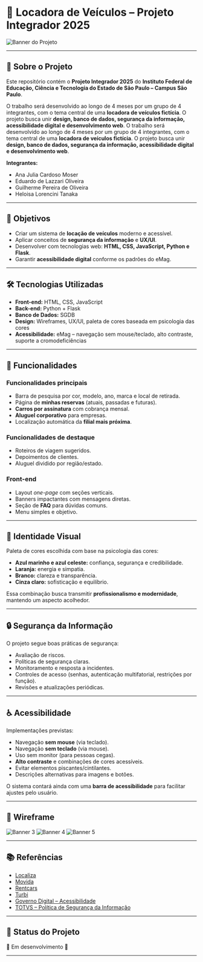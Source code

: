 # 🚗 Locadora de Veículos – Projeto Integrador 2025

![Banner do Projeto](https://github.com/ifsp-dev-projects/AutoFacil/blob/main/static/img/banner1.png)  
<!-- Substitua o caminho acima pela imagem da sua home -->

---

## 📖 Sobre o Projeto
Este repositório contém o **Projeto Integrador 2025** do **Instituto Federal de Educação, Ciência e Tecnologia do Estado de São Paulo – Campus São Paulo**.  

O trabalho será desenvolvido ao longo de 4 meses por um grupo de 4 integrantes, com o tema central de uma **locadora de veículos fictícia**. O projeto busca unir **design, banco de dados, segurança da informação, acessibilidade digital e desenvolvimento web**.
O trabalho será desenvolvido ao longo de 4 meses por um grupo de 4 integrantes, com o tema central de uma **locadora de veículos fictícia**. O projeto busca unir **design, banco de dados, segurança da informação, acessibilidade digital e desenvolvimento web**.

**Integrantes:**
- Ana Julia Cardoso Moser  
- Eduardo de Lazzari Oliveira  
- Guilherme Pereira de Oliveira  
- Heloisa Lorencini Tanaka  

---

## 🎯 Objetivos
- Criar um sistema de **locação de veículos** moderno e acessível.  
- Aplicar conceitos de **segurança da informação** e **UX/UI**.  
- Desenvolver com tecnologias web: **HTML, CSS, JavaScript, Python e Flask**.  
- Garantir **acessibilidade digital** conforme os padrões do eMag.  

---

## 🛠️ Tecnologias Utilizadas
- **Front-end:** HTML, CSS, JavaScript  
- **Back-end:** Python + Flask  
- **Banco de Dados:** SGDB  
- **Design:** Wireframes, UX/UI, paleta de cores baseada em psicologia das cores  
- **Acessibilidade:** eMag – navegação sem mouse/teclado, alto contraste, suporte a cromodeficiências  

---

## 🚀 Funcionalidades
### Funcionalidades principais
- Barra de pesquisa por cor, modelo, ano, marca e local de retirada.  
- Página de **minhas reservas** (atuais, passadas e futuras).  
- **Carros por assinatura** com cobrança mensal.  
- **Aluguel corporativo** para empresas.  
- Localização automática da **filial mais próxima**.  

### Funcionalidades de destaque
- Roteiros de viagem sugeridos.  
- Depoimentos de clientes.  
- Aluguel dividido por região/estado.  

### Front-end
- Layout *one-page* com seções verticais.  
- Banners impactantes com mensagens diretas.  
- Seção de **FAQ** para dúvidas comuns.  
- Menu simples e objetivo.  

---

## 🎨 Identidade Visual
Paleta de cores escolhida com base na psicologia das cores:  
- **Azul marinho e azul celeste:** confiança, segurança e credibilidade.  
- **Laranja:** energia e simpatia.  
- **Branco:** clareza e transparência.  
- **Cinza claro:** sofisticação e equilíbrio.  

Essa combinação busca transmitir **profissionalismo e modernidade**, mantendo um aspecto acolhedor.  

---

## 🔒 Segurança da Informação
O projeto segue boas práticas de segurança:
- Avaliação de riscos.  
- Políticas de segurança claras.  
- Monitoramento e resposta a incidentes.  
- Controles de acesso (senhas, autenticação multifatorial, restrições por função).  
- Revisões e atualizações periódicas.  

---

## ♿ Acessibilidade
Implementações previstas:
- Navegação **sem mouse** (via teclado).  
- Navegação **sem teclado** (via mouse).  
- Uso sem monitor (para pessoas cegas).  
- **Alto contraste** e combinações de cores acessíveis.  
- Evitar elementos piscantes/cintilantes.  
- Descrições alternativas para imagens e botões.  

O sistema contará ainda com uma **barra de acessibilidade** para facilitar ajustes pelo usuário.  

---

## 📐 Wireframe
![Banner 3](https://github.com/ifsp-dev-projects/AutoFacil/blob/main/static/img/wireframe2.png?raw=true)
![Banner 4](https://github.com/ifsp-dev-projects/AutoFacil/blob/main/static/img/wireframe4.png?raw=true)
![Banner 5](https://github.com/ifsp-dev-projects/AutoFacil/blob/main/static/img/wireframe5.png?raw=true)

---

## 📚 Referências
- [Localiza](https://www.localiza.com/)  
- [Movida](https://www.movida.com.br/)  
- [Rentcars](https://www.rentcars.com/pt-br/)  
- [Turbi](https://turbi.com.br/)  
- [Governo Digital – Acessibilidade](https://www.gov.br/governodigital/pt-br/acessibilidade-e-usuario/acessibilidade-digital)  
- [TOTVS – Política de Segurança da Informação](https://www.totvs.com/blog/gestao-para-assinatura-de-documentos/politica-de-seguranca-da-informacao/)  

---

## 📌 Status do Projeto
🚧 Em desenvolvimento 🚧  

---
